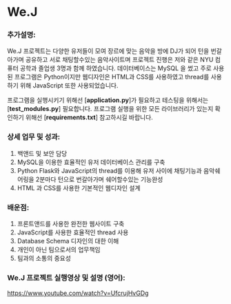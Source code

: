 # We.J

### 추가설명:
We.J 프로젝트는 다양한 유저들이 모여 장르에 맞는 음악을 방에 DJ가 되어 턴을 번갈아가며 공유하고 서로 채팅할수있는 음악사이트며 프로젝트 진행은 저와 같은 NYU 컴퓨터 공학과 졸업생 3명과 함께 하였습니다. 데이터베이스는 MySQL 을 썼고 주로 사용된 프로그램은 Python이지만 웹디자인은 HTML과 CSS를 사용하였고 thread를 사용하기 위해 JavaScript 또한 사용되었습니다. 

프로그램을 실행시키기 위해선 [**application.py**]가 필요하고 테스팅을 위해서는 [**test_modules.py**] 필요합니다. 프로그램 실행을 위한 모든 라이브러리가 있는지 확인하기 위해선 [**requirements.txt**] 참고하시길 바랍니다. 

### 상세 업무 및 성과: 

1. 백앤드 및 보안 담당
2. MySQL을 이용한 효율적인 유저 데이터베이스 관리를 구축 
3. Python Flask와 JavaScript의 thread를 이용해 유저 사이에 채팅기능과 음악쉐어링을 2분마다 턴으로 번갈아가며 쉐어할수있는 기능완성
4. HTML 과 CSS를 사용한 기본적인 웹디자인 설계

### 배운점: 

1. 프론트앤드를 사용한 완전한 웹사이트 구축 
2. JavaScript를 사용한 효율적인 thread 사용 
3. Database Schema 디자인의 대한 이해 
4. 개인이 아닌 팀으로서의 업무책임 
5. 팀과의 소통의 중요성 

### We.J 프로젝트 실행영상 및 설명 (영어): 
https://www.youtube.com/watch?v=UfcrujHvGDg
